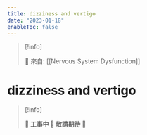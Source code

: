 ```yaml
---
title: dizziness and vertigo
date: "2023-01-18"
enableToc: false
---
```


> [!info]
>
> 🌱 來自: [[Nervous System Dysfunction]]

# dizziness and vertigo

> [!info]
>
> **👷 工事中 🌱 敬請期待 🚧**


